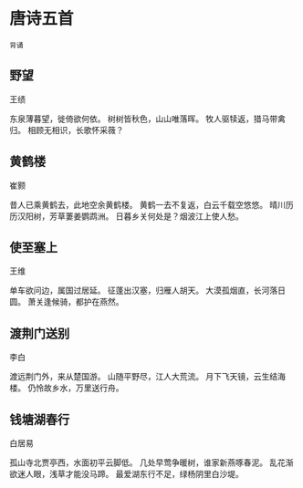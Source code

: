 # 唐诗五首

`背诵`

## 野望

王绩

东泉薄暮望，徙倚欲何依。
树树皆秋色，山山唯落晖。
牧人驱犊返，猎马带禽归。
相顾无相识，长歌怀采薇？

## 黄鹤楼

崔颢

昔人已乘黄鹤去，此地空余黄鹤楼。
黄鹤一去不复返，白云千载空悠悠。
晴川历历汉阳树，芳草萋姜鹦鹉洲。
日暮乡关何处是？烟波江上使人愁。

## 使至塞上

王维

单车欲问边，属国过居延。
征蓬出汉塞，归雁人胡天。
大漠孤烟直，长河落日圆。
萧关逢候骑，都护在燕然。

## 渡荆门送别

李白

渡远荆门外，来从楚国游。
山随平野尽，江人大荒流。
月下飞天镜，云生结海楼。
仍怜故乡水，万里送行舟。

## 钱塘湖春行

白居易

孤山寺北贾亭西，水面初平云脚低。
几处早莺争暖树，谁家新燕啄春泥。
乱花渐欲迷人眼，浅草才能没马蹄。
最爱湖东行不足，绿杨阴里白沙堤。
